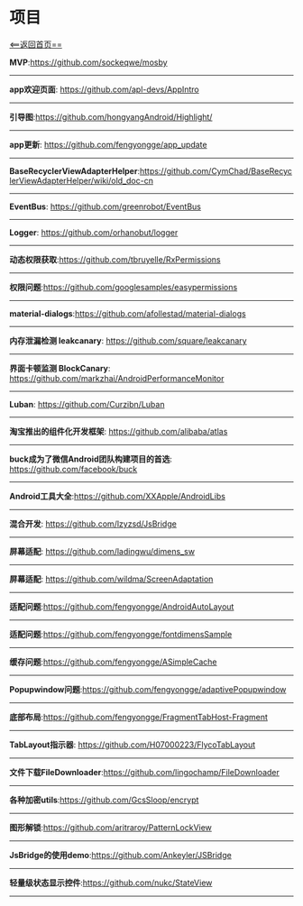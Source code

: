 # 项目



[<==返回首页==](https://github.com/fengyongge/AndroidOpenCollect)

**MVP**:https://github.com/sockeqwe/mosby

---

**app欢迎页面**: https://github.com/apl-devs/AppIntro

---

**引导图**:https://github.com/hongyangAndroid/Highlight/

---

**app更新**: https://github.com/fengyongge/app_update

---

**BaseRecyclerViewAdapterHelper**:https://github.com/CymChad/BaseRecyclerViewAdapterHelper/wiki/old_doc-cn

---

**EventBus**: https://github.com/greenrobot/EventBus

---

**Logger**:  https://github.com/orhanobut/logger

---

**动态权限获取**:https://github.com/tbruyelle/RxPermissions

---

**权限问题**:https://github.com/googlesamples/easypermissions

---

**material-dialogs**:https://github.com/afollestad/material-dialogs

---

**内存泄漏检测 leakcanary**:  https://github.com/square/leakcanary

---

**界面卡顿监测 BlockCanary**:  https://github.com/markzhai/AndroidPerformanceMonitor

---

**Luban**:  https://github.com/Curzibn/Luban

---

**淘宝推出的组件化开发框架**:  https://github.com/alibaba/atlas

---

**buck成为了微信Android团队构建项目的首选**:  https://github.com/facebook/buck

---








**Android工具大全**:https://github.com/XXApple/AndroidLibs

---


**混合开发**: https://github.com/lzyzsd/JsBridge

---

**屏幕适配**: https://github.com/ladingwu/dimens_sw

---
**屏幕适配**: https://github.com/wildma/ScreenAdaptation

---

**适配问题**:https://github.com/fengyongge/AndroidAutoLayout

---

**适配问题**:https://github.com/fengyongge/fontdimensSample

---

**缓存问题**:https://github.com/fengyongge/ASimpleCache

---

**Popupwindow问题**:https://github.com/fengyongge/adaptivePopupwindow

---

**底部布局**:https://github.com/fengyongge/FragmentTabHost-Fragment

---

**TabLayout指示器**: https://github.com/H07000223/FlycoTabLayout

---

**文件下载FileDownloader**:https://github.com/lingochamp/FileDownloader

---

**各种加密utils**:https://github.com/GcsSloop/encrypt

---

**图形解锁**:https://github.com/aritraroy/PatternLockView

---

**JsBridge的使用demo**:https://github.com/Ankeyler/JSBridge

---


**轻量级状态显示控件**:https://github.com/nukc/StateView

---
























  
